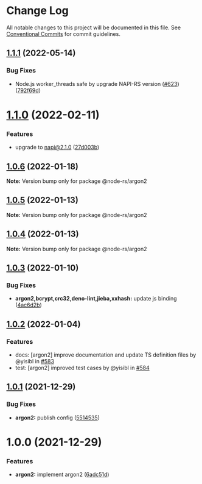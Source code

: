 # Change Log

All notable changes to this project will be documented in this file.
See [Conventional Commits](https://conventionalcommits.org) for commit guidelines.

## [1.1.1](https://github.com/napi-rs/node-rs/compare/@node-rs/argon2@1.1.0...@node-rs/argon2@1.1.1) (2022-05-14)

### Bug Fixes

- Node.js worker_threads safe by upgrade NAPI-RS version ([#623](https://github.com/napi-rs/node-rs/issues/623)) ([792f69d](https://github.com/napi-rs/node-rs/commit/792f69d7ac1055947ac47c8049f16c863d3a0ad8))

# [1.1.0](https://github.com/napi-rs/node-rs/compare/@node-rs/argon2@1.0.6...@node-rs/argon2@1.1.0) (2022-02-11)

### Features

- upgrade to napi@2.1.0 ([27d003b](https://github.com/napi-rs/node-rs/commit/27d003b28919ff5f499abe1d4bbd77cc5afb930d))

## [1.0.6](https://github.com/Brooooooklyn/node-rs/compare/@node-rs/argon2@1.0.5...@node-rs/argon2@1.0.6) (2022-01-18)

**Note:** Version bump only for package @node-rs/argon2

## [1.0.5](https://github.com/napi-rs/node-rs/compare/@node-rs/argon2@1.0.4...@node-rs/argon2@1.0.5) (2022-01-13)

**Note:** Version bump only for package @node-rs/argon2

## [1.0.4](https://github.com/napi-rs/node-rs/compare/@node-rs/argon2@1.0.3...@node-rs/argon2@1.0.4) (2022-01-13)

**Note:** Version bump only for package @node-rs/argon2

## [1.0.3](https://github.com/napi-rs/node-rs/compare/@node-rs/argon2@1.0.2...@node-rs/argon2@1.0.3) (2022-01-10)

### Bug Fixes

- **argon2,bcrypt,crc32,deno-lint,jieba,xxhash:** update js binding ([4ac6d2b](https://github.com/napi-rs/node-rs/commit/4ac6d2b9e9072a63216d05b47c92d3725b5b36f4))

## [1.0.2](https://github.com/napi-rs/node-rs/compare/@node-rs/argon2@1.0.1...@node-rs/argon2@1.0.2) (2022-01-04)

### Features

- docs: [argon2] improve documentation and update TS definition files by @yisibl in [#583](https://github.com/napi-rs/node-rs/pull/583)
- test: [argon2] improved test cases by @yisibl in [#584](https://github.com/napi-rs/node-rs/pull/584)

## [1.0.1](https://github.com/napi-rs/node-rs/compare/@node-rs/argon2@1.0.0...@node-rs/argon2@1.0.1) (2021-12-29)

### Bug Fixes

- **argon2:** publish config ([5514535](https://github.com/napi-rs/node-rs/commit/5514535ba6bd8f47e301fdef46f6e57134672ece))

# 1.0.0 (2021-12-29)

### Features

- **argon2:** implement argon2 ([6adc51d](https://github.com/napi-rs/node-rs/commit/6adc51dd43dc077bd1a3e458b183f81375508dae))
